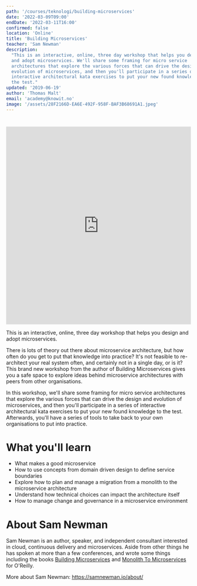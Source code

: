 ```yaml
---
path: '/courses/teknologi/building-microservices'
date: '2022-03-09T09:00'
endDate: '2022-03-11T16:00'
confirmed: false
location: 'Online'
title: 'Building Microservices'
teacher: 'Sam Newman'
description:
  "This is an interactive, online, three day workshop that helps you design
  and adopt microservices. We'll share some framing for micro service
  architectures that explore the various forces that can drive the design and
  evolution of microservices, and then you'll participate in a series of
  interactive architectural kata exercises to put your new found knowledge to
  the test."
updated: '2019-06-19'
author: 'Thomas Malt'
email: 'academy@knowit.no'
image: '/assets/28F2166D-EA6E-492F-958F-BAF3B68691A1.jpeg'
---
```


<iframe width="720" height="404" 
  style="width: 100%; 
    height: 56.25vw; 
    padding-top: 24px;"
  src="https://www.youtube.com/embed/SKt1RfOmR3U" frameborder="0" 
  allow="accelerometer; autoplay; encrypted-media; gyroscope; picture-in-picture" 
  allowfullscreen>
</iframe>

This is an interactive, online, three day workshop that helps you design and
adopt microservices.

There is lots of theory out there about microservice architecture, but how
often do you get to put that knowledge into practice? It's not feasible to
re-architect your real system often, and certainly not in a single day, or is
it? This brand new workshop from the author of Building Microservices gives
you a safe space to explore ideas behind microservice architectures with peers
from other organisations.

In this workshop, we'll share some framing for micro service architectures
that explore the various forces that can drive the design and evolution of
microservices, and then you'll participate in a series of interactive
architectural kata exercises to put your new found knowledge to the test.
Afterwards, you'll have a series of tools to take back to your own
organisations to put into practice.

# What you'll learn

- What makes a good microservice
- How to use concepts from domain driven design to define service boundaries
- Explore how to plan and manage a migration from a monolith to the
  microservice architecture
- Understand how technical choices can impact the architecture itself
- How to manage change and governance in a microservice environment

# About Sam Newman

Sam Newman is an author, speaker, and independent consultant interested in
cloud, continuous delivery and microservices. Aside from other things he has
spoken at more than a few conferences, and wrote some things including the
books [Building Microservices](http://buildingmicroservices.com/) and
[Monolith To Microservices](https://samnewman.io/books/monolith-to-microservices/)
for O'Reilly.

More about Sam Newman: https://samnewman.io/about/
